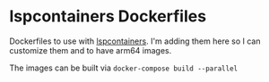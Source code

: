 # lspcontainers Dockerfiles

Dockerfiles to use with [lspcontainers](https://github.com/lspcontainers/lspcontainers.nvim).
I'm adding them here so I can customize them and to have arm64 images.

The images can be built via `docker-compose build --parallel`
